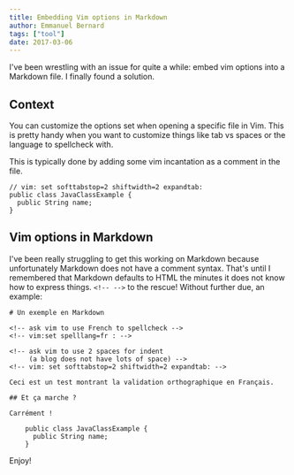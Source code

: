 ```yaml
---
title: Embedding Vim options in Markdown
author: Emmanuel Bernard
tags: ["tool"]
date: 2017-03-06
---
```

I've been wrestling with an issue for quite a while: embed vim options into a Markdown file.
I finally found a solution.

## Context

You can customize the options set when opening a specific file in Vim.
This is pretty handy when you want to customize things like tab vs spaces or the language to spellcheck with.

This is typically done by adding some vim incantation as a comment in the file.

    // vim: set softtabstop=2 shiftwidth=2 expandtab:
    public class JavaClassExample {
      public String name;
    }

## Vim options in Markdown

I've been really struggling to get this working on Markdown because unfortunately Markdown does not have a comment syntax.
That's until I remembered that Markdown defaults to HTML the minutes it does not know how to express things. `<!-- -->` to the rescue!
Without further due, an example:


    # Un exemple en Markdown
    
    <!-- ask vim to use French to spellcheck -->
    <!-- vim:set spelllang=fr : -->
    
    <!-- ask vim to use 2 spaces for indent
         (a blog does not have lots of space) -->
    <!-- vim: set softtabstop=2 shiftwidth=2 expandtab: -->
    
    Ceci est un test montrant la validation orthographique en Français.
    
    ## Et ça marche ?
    
    Carrément !
    
        public class JavaClassExample {
          public String name;
        }

Enjoy!
